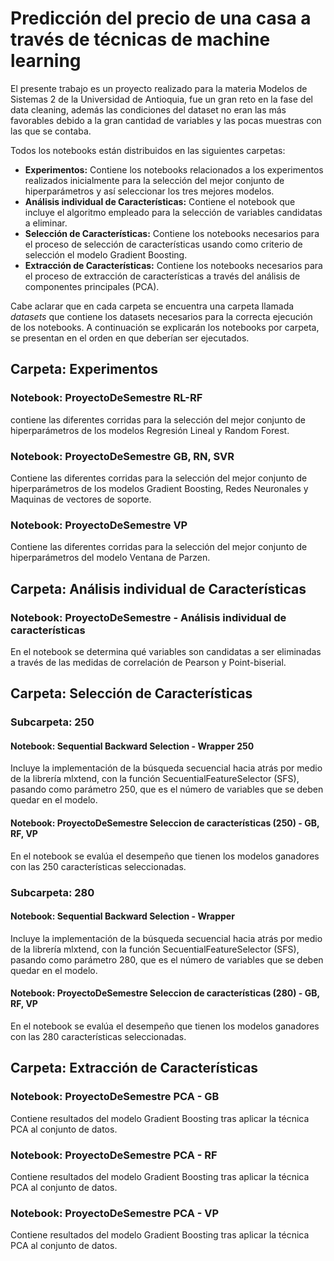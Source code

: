 # Predicción del precio de una casa a través de técnicas de machine learning
El presente trabajo es un proyecto realizado para la materia Modelos de Sistemas 2 de la Universidad de Antioquia, fue un gran reto en la fase del data cleaning, además las condiciones del dataset no eran las más favorables debido a la gran cantidad de variables y las pocas muestras con las que se contaba. 

Todos los notebooks están distribuidos en las siguientes carpetas: 

* **Experimentos:** Contiene los notebooks relacionados a los experimentos realizados inicialmente para la selección del mejor conjunto de hiperparámetros y así seleccionar los tres mejores modelos.
* **Análisis individual de Características:** Contiene el notebook que incluye el algoritmo empleado para la selección de variables candidatas a eliminar.
* **Selección de Características:** Contiene los notebooks necesarios para el proceso de selección de características usando como criterio de selección el modelo Gradient Boosting.
* **Extracción de Características:** Contiene los notebooks necesarios para el proceso de extracción de características a través del análisis de componentes principales (PCA).

Cabe aclarar que en cada carpeta se encuentra una carpeta llamada *datasets* que contiene los datasets necesarios para la correcta ejecución de los notebooks. A continuación se explicarán los notebooks por carpeta, se presentan en el orden en que deberían ser ejecutados.

## Carpeta: Experimentos
### Notebook: ProyectoDeSemestre RL-RF
contiene las diferentes corridas para la selección del mejor conjunto de hiperparámetros de los modelos Regresión Lineal y Random Forest.
### Notebook: ProyectoDeSemestre GB, RN, SVR
Contiene las diferentes corridas para la selección del mejor conjunto de hiperparámetros de los modelos Gradient Boosting, Redes Neuronales y Maquinas de vectores de soporte.
### Notebook: ProyectoDeSemestre VP
Contiene las diferentes corridas para la selección del mejor conjunto de hiperparámetros del modelo Ventana de Parzen.

## Carpeta: Análisis individual de Características
### Notebook: ProyectoDeSemestre - Análisis individual de características
En el notebook se determina qué variables son candidatas a ser eliminadas a través de las medidas de correlación de Pearson y Point-biserial. 
## Carpeta: Selección de Características
### Subcarpeta: 250
#### Notebook: Sequential Backward Selection - Wrapper 250
Incluye la implementación de la búsqueda secuencial hacia atrás por medio de la librería mlxtend, con la función SecuentialFeatureSelector (SFS), pasando como parámetro 250, que es el número de variables que se deben quedar en el modelo.
#### Notebook: ProyectoDeSemestre Seleccion de características (250) - GB, RF, VP
En el notebook se evalúa el desempeño que tienen los modelos ganadores con las 250 características seleccionadas.
### Subcarpeta: 280
#### Notebook: Sequential Backward Selection - Wrapper
Incluye la implementación de la búsqueda secuencial hacia atrás por medio de la librería mlxtend, con la función SecuentialFeatureSelector (SFS), pasando como parámetro 280, que es el número de variables que se deben quedar en el modelo.
#### Notebook: ProyectoDeSemestre Seleccion de características (280) - GB, RF, VP
En el notebook se evalúa el desempeño que tienen los modelos ganadores con las 280 características seleccionadas.

## Carpeta: Extracción de Características
### Notebook: ProyectoDeSemestre PCA - GB
Contiene resultados del modelo Gradient Boosting tras aplicar la técnica PCA al conjunto de datos.
### Notebook: ProyectoDeSemestre PCA - RF
Contiene resultados del modelo Gradient Boosting tras aplicar la técnica PCA al conjunto de datos.
### Notebook: ProyectoDeSemestre PCA - VP
Contiene resultados del modelo Gradient Boosting tras aplicar la técnica PCA al conjunto de datos.
